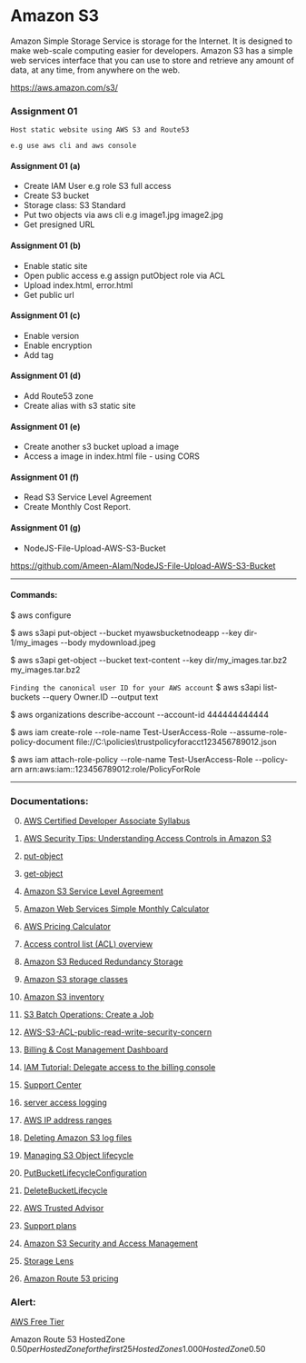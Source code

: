 # Amazon S3

Amazon Simple Storage Service is storage for the Internet. It is designed to make web-scale computing easier for developers. Amazon S3 has a simple web services interface that you can use to store and retrieve any amount of data, at any time, from anywhere on the web.

https://aws.amazon.com/s3/


### Assignment 01
    
    Host static website using AWS S3 and Route53

``` e.g use aws cli and aws console ```

#### Assignment 01 (a)

- Create IAM User e.g role S3 full access
- Create S3 bucket
- Storage class: S3 Standard
- Put two objects via aws cli e.g image1.jpg image2.jpg
- Get presigned URL

#### Assignment 01 (b)

- Enable static site
- Open public access e.g assign putObject role via ACL
- Upload index.html, error.html
- Get public url

#### Assignment 01 (c)

- Enable version
- Enable encryption
- Add tag

#### Assignment 01 (d)

- Add Route53 zone
- Create alias with s3 static site

#### Assignment 01 (e)

- Create another s3 bucket upload a image
- Access a image in index.html file - using CORS

#### Assignment 01 (f)

- Read S3 Service Level Agreement
- Create Monthly Cost Report.

#### Assignment 01 (g)

 - NodeJS-File-Upload-AWS-S3-Bucket
 
 https://github.com/Ameen-Alam/NodeJS-File-Upload-AWS-S3-Bucket



-----------------------------------------------

#### Commands:

$ aws configure

$ aws s3api put-object --bucket myawsbucketnodeapp --key dir-1/my_images --body mydownload.jpeg

$ aws s3api get-object --bucket text-content --key dir/my_images.tar.bz2 my_images.tar.bz2

``` Finding the canonical user ID for your AWS account ```
$ aws s3api list-buckets --query Owner.ID --output text

$ aws organizations describe-account --account-id 444444444444

$ aws iam create-role --role-name Test-UserAccess-Role --assume-role-policy-document file://C:\policies\trustpolicyforacct123456789012.json

$ aws iam attach-role-policy --role-name Test-UserAccess-Role --policy-arn arn:aws:iam::123456789012:role/PolicyForRole


-----------------------------------------------


### Documentations:

0. [AWS Certified Developer Associate Syllabus]()

1. [AWS Security Tips: Understanding Access Controls in Amazon S3](https://redlock.io/blog/aws-security-tips-understanding-access-controls-amazon-s3)

2. [put-object](https://docs.aws.amazon.com/cli/latest/reference/s3api/put-object.html)

3. [get-object](https://docs.aws.amazon.com/cli/latest/reference/s3api/get-object.html)

4. [Amazon S3 Service Level Agreement](https://aws.amazon.com/s3/sla/)

5. [Amazon Web Services Simple Monthly Calculator](https://calculator.s3.amazonaws.com/index.html)

6. [AWS Pricing Calculator](https://calculator.aws/)

7. [Access control list (ACL) overview](https://docs.aws.amazon.com/AmazonS3/latest/userguide/acl-overview.html)

8. [Amazon S3 Reduced Redundancy Storage](https://aws.amazon.com/s3/reduced-redundancy/)

9. [Amazon S3 storage classes](https://docs.aws.amazon.com/AmazonS3/latest/userguide/storage-class-intro.html)

10. [Amazon S3 inventory](https://docs.aws.amazon.com/AmazonS3/latest/userguide/storage-inventory.html)

11. [S3 Batch Operations: Create a Job](https://www.youtube.com/watch?v=hUv34voEftc)

12. [AWS-S3-ACL-public-read-write-security-concern](/AWS-S3-ACL-public-read-write-security-concern)

13. [Billing & Cost Management Dashboard](https://console.aws.amazon.com/billing/home)

14. [IAM Tutorial: Delegate access to the billing console](https://docs.aws.amazon.com/IAM/latest/UserGuide/tutorial_billing.html)

15. [Support Center](https://console.aws.amazon.com/support/home)

16. [server access logging](https://docs.aws.amazon.com/AmazonS3/latest/userguide/ServerLogs.html)

17. [AWS IP address ranges](https://docs.aws.amazon.com/general/latest/gr/aws-ip-ranges.html)

18. [Deleting Amazon S3 log files](https://docs.aws.amazon.com/AmazonS3/latest/userguide/deleting-log-files-lifecycle.html)

19. [Managing S3 Object lifecycle](https://docs.aws.amazon.com/AmazonS3/latest/userguide/object-lifecycle-mgmt.html)

20. [PutBucketLifecycleConfiguration](https://docs.aws.amazon.com/AmazonS3/latest/API/API_PutBucketLifecycleConfiguration.html)

20. [DeleteBucketLifecycle](https://docs.aws.amazon.com/AmazonS3/latest/API/API_DeleteBucketLifecycle.html)

20. [AWS Trusted Advisor](https://aws.amazon.com/premiumsupport/technology/trusted-advisor/)

20. [Support plans](https://console.aws.amazon.com/support/plans/home)

20. [Amazon S3 Security and Access Management](https://aws.amazon.com/s3/security/)

20. [Storage Lens](https://aws.amazon.com/blogs/aws/s3-storage-lens/)

21. [Amazon Route 53 pricing](https://aws.amazon.com/route53/pricing/)


### Alert:

[AWS Free Tier](https://aws.amazon.com/free/?all-free-tier.sort-by=item.additionalFields.SortRank&all-free-tier.sort-order=asc&awsf.Free%20Tier%20Types=*all&awsm.page-all-free-tier=1&awsf.Free%20Tier%20Categories=*all)

Amazon Route 53 HostedZone
$0.50 per Hosted Zone for the first 25 Hosted Zones1.000 HostedZone$0.50
